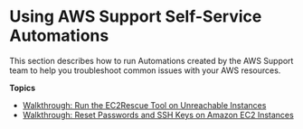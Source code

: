# Using AWS Support Self\-Service Automations<a name="automation-walk-support"></a>

This section describes how to run Automations created by the AWS Support team to help you troubleshoot common issues with your AWS resources\.

**Topics**
+ [Walkthrough: Run the EC2Rescue Tool on Unreachable Instances](automation-ec2rescue.md)
+ [Walkthrough: Reset Passwords and SSH Keys on Amazon EC2 Instances](automation-ec2reset.md)